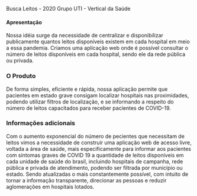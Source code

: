 Busca Leitos - 2020
Grupo UTI - Vertical da Saúde

#### Apresentação 

Nossa idéia surge da necessidade de centralizar e disponibilizar publicamente quantos leitos disponíveis existem em cada hospital em meio a essa pandemia. Criamos uma aplicação web onde é possível consultar o número de leitos disponíveis em cada hospital, sendo ele da rede pública ou privada.

### O Produto

De forma simples, eficiente e rápida, nossa aplicação permite que pacientes em estado grave consigam localizar hospitais nas proximidades, podendo utilizar filtros de localização, e se informando a respeito do número de leitos capacitados para receber pacientes de COVID-19.

### Informações adicionais 
Com o aumento exponencial do número de pecientes que necessitam de leitos vimos a necessidade de construir uma aplicação web de acesso livre, voltada a área de saúde, mais especificamente para informar aos pacientes com sintomas graves de COVID 19 a quantidade de leitos disponíveis em cada unidade de saúde do brasil, incluindo hospitais de campanha, rede pública e privada de atendimento, podendo ser filtrada por município ou estado. Sendo atualizadas o mais constantemente possível, com intuito de tornar a informação transparente, direcionar as pessoas e reduzir aglomerações em hospitais lotados.
